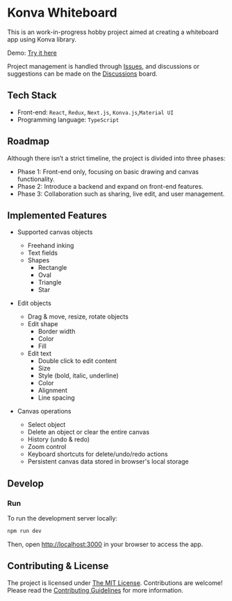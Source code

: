# Konva Whiteboard

This is an work-in-progress hobby project aimed at creating a whiteboard app using Konva library.

Demo: [Try it here](https://whiteboard.leohong.dev)

Project management is handled through [Issues](https://github.com/low-earth-orbit/konva-whiteboard/issues), and discussions or suggestions can be made on the [Discussions](https://github.com/low-earth-orbit/konva-whiteboard/discussions) board.

## Tech Stack

- Front-end: `React`, `Redux`, `Next.js`, `Konva.js`,`Material UI`
- Programming language: `TypeScript`

## Roadmap

Although there isn’t a strict timeline, the project is divided into three phases:

- Phase 1: Front-end only, focusing on basic drawing and canvas functionality.
- Phase 2: Introduce a backend and expand on front-end features.
- Phase 3: Collaboration such as sharing, live edit, and user management.

## Implemented Features

- Supported canvas objects

  - Freehand inking
  - Text fields
  - Shapes
    - Rectangle
    - Oval
    - Triangle
    - Star

- Edit objects

  - Drag & move, resize, rotate objects
  - Edit shape
    - Border width
    - Color
    - Fill
  - Edit text
    - Double click to edit content
    - Size
    - Style (bold, italic, underline)
    - Color
    - Alignment
    - Line spacing

- Canvas operations
  - Select object
  - Delete an object or clear the entire canvas
  - History (undo & redo)
  - Zoom control
  - Keyboard shortcuts for delete/undo/redo actions
  - Persistent canvas data stored in browser's local storage

## Develop

### Run

To run the development server locally:

```bash
npm run dev
```

Then, open [http://localhost:3000](http://localhost:3000) in your browser to access the app.

## Contributing & License

The project is licensed under [The MIT License](LICENSE). Contributions are welcome! Please read the [Contributing Guidelines](CONTRIBUTING.md) for more information.

